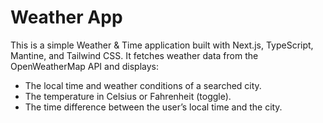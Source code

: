 # Weather App

This is a simple Weather & Time application built with Next.js, TypeScript, Mantine, and Tailwind CSS. It fetches weather data from the OpenWeatherMap API and displays:

- The local time and weather conditions of a searched city.
- The temperature in Celsius or Fahrenheit (toggle).
- The time difference between the user’s local time and the city.
